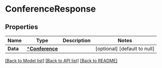# ConferenceResponse

## Properties
Name | Type | Description | Notes
------------ | ------------- | ------------- | -------------
**Data** | [***Conference**](Conference.md) |  | [optional] [default to null]

[[Back to Model list]](../README.md#documentation-for-models) [[Back to API list]](../README.md#documentation-for-api-endpoints) [[Back to README]](../README.md)

